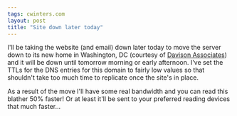 ```yaml
---
tags: cwinters.com
layout: post
title: "Site down later today"
---
```




I'll be taking the website (and email) down later today to move the server down to its new home in Washington, DC (courtesy of <a href="http://www.davison.com/">Davison Associates</a>) and it will be down until tomorrow morning or early afternoon. I've set the TTLs for the DNS entries for this domain to fairly low values so that shouldn't take too much time to replicate once the site's in place.

<p>As a result of the move I'll have some real bandwidth and you can read this blather 50% faster! Or at least it'll be sent to your preferred reading devices that much faster...</p>



